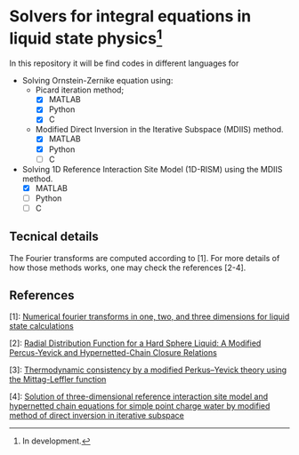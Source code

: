 # Solvers for integral equations in liquid state physics[^1]
[^1]: In development.

In this repository it will be find codes in different languages for 

* Solving Ornstein-Zernike equation using: 
  - Picard iteration method;
    - [x] MATLAB
    - [x] Python
    - [x] C
  - Modified Direct Inversion in the Iterative Subspace (MDIIS) method.
    - [x] MATLAB
    - [x] Python
    - [ ] C

* Solving 1D Reference Interaction Site Model (1D-RISM) using the MDIIS method.
  - [x] MATLAB
  - [ ] Python
  - [ ] C

## Tecnical details

The Fourier transforms are computed according to [1]. For more details of how those methods works, one may check the references [2-4].

## References

[1]: <a href="https://www.sciencedirect.com/science/article/pii/0021999171900210" >Numerical fourier transforms in one, two, and three dimensions for liquid state calculations</a>

[2]: <a href="https://www.scielo.br/j/jbchs/a/Rrhx8PT4FbwSzqctPTX4xky/abstract/?lang=en" >Radial Distribution Function for a Hard Sphere Liquid: A Modified Percus-Yevick and Hypernetted-Chain Closure Relations</a>

[3]: <a href="https://www.sciencedirect.com/science/article/abs/pii/S0378437121003381" >Thermodynamic consistency by a modified Perkus–Yevick theory using the Mittag-Leffler function</a>

[4]: <a href="https://onlinelibrary.wiley.com/doi/abs/10.1002/(SICI)1096-987X(19990715)20:9%3C928::AID-JCC4%3E3.0.CO;2-X" >Solution of three-dimensional reference interaction site model and hypernetted chain equations for simple point charge water by modified method of direct inversion in iterative subspace</a>
